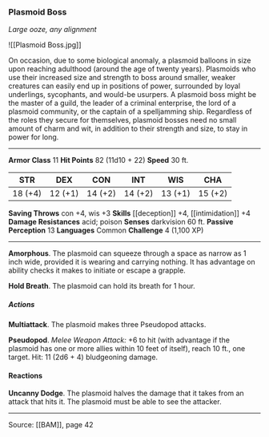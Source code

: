 ### Plasmoid Boss
_Large ooze, any alignment_

![[Plasmoid Boss.jpg]]

On occasion, due to some biological anomaly, a plasmoid balloons in size upon reaching adulthood (around the age of twenty years). Plasmoids who use their increased size and strength to boss around smaller, weaker creatures can easily end up in positions of power, surrounded by loyal underlings, sycophants, and would-be usurpers. A plasmoid boss might be the master of a guild, the leader of a criminal enterprise, the lord of a plasmoid community, or the captain of a spelljamming ship. Regardless of the roles they secure for themselves, plasmoid bosses need no small amount of charm and wit, in addition to their strength and size, to stay in power for long.




---

**Armor Class** 11
**Hit Points** 82 (11d10 + 22)
**Speed** 30 ft.

| STR     | DEX     | CON     | INT     | WIS     | CHA     |
|---------|---------|---------|---------|---------|---------|
| 18 (+4) | 12 (+1) | 14 (+2) | 14 (+2) | 13 (+1) | 15 (+2) |

**Saving Throws** con +4, wis +3
**Skills** [[deception]] +4, [[intimidation]] +4
**Damage Resistances** acid; poison
**Senses** darkvision 60 ft.
**Passive Perception** 13
**Languages** Common
**Challenge** 4 (1,100 XP)

---

**Amorphous**. The plasmoid can squeeze through a space as narrow as 1 inch wide, provided it is wearing and carrying nothing. It has advantage on ability checks it makes to initiate or escape a grapple.

**Hold Breath**. The plasmoid can hold its breath for 1 hour.

##### Actions
**Multiattack**. The plasmoid makes three Pseudopod attacks.

**Pseudopod**. _Melee Weapon Attack:_ +6 to hit (with advantage if the plasmoid has one or more allies within 10 feet of itself), reach 10 ft., one target. Hit: 11 (2d6 + 4) bludgeoning damage.

#### Reactions
**Uncanny Dodge**. The plasmoid halves the damage that it takes from an attack that hits it. The plasmoid must be able to see the attacker.


---

Source: [[BAM]], page 42
